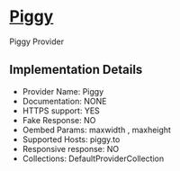 # [Piggy](https://piggy.to)

Piggy Provider

## Implementation Details

- Provider
Name: Piggy
- Documentation: NONE
- HTTPS support: YES
- Fake Response: NO
- Oembed Params: maxwidth , maxheight
- Supported Hosts: piggy.to
- Responsive response: NO
- Collections: DefaultProviderCollection


